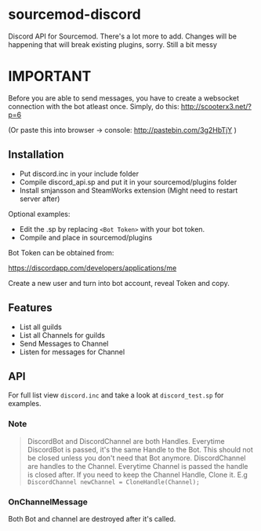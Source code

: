 # sourcemod-discord
Discord API for Sourcemod. There's a lot more to add. Changes will be happening that will break existing plugins, sorry. Still a bit messy

# IMPORTANT
Before you are able to send messages, you have to create a websocket connection with the bot atleast once. Simply, do this:
http://scooterx3.net/?p=6

(Or paste this into browser -> console: http://pastebin.com/3g2HbTjY )

## Installation
- Put discord.inc in your include folder
- Compile discord_api.sp and put it in your sourcemod/plugins folder
- Install smjansson and SteamWorks extension (Might need to restart server after)

Optional examples:
- Edit the .sp by replacing `<Bot Token>` with your bot token.
- Compile and place in sourcemod/plugins

Bot Token can be obtained from:

https://discordapp.com/developers/applications/me

Create a new user and turn into bot account, reveal Token and copy.

## Features
- List all guilds
- List all Channels for guilds
- Send Messages to Channel
- Listen for messages for Channel

## API
For full list view `discord.inc` and take a look at `discord_test.sp` for examples.

### Note
> DiscordBot and DiscordChannel are both Handles. Everytime DiscordBot is passed, it's the same Handle to the Bot. This should not be closed unless you don't need that Bot anymore. DiscordChannel are handles to the Channel. Everytime Channel is passed the handle is closed after. If you need to keep the Channel Handle, Clone it. E.g `DiscordChannel newChannel = CloneHandle(Channel);`


### OnChannelMessage
Both Bot and channel are destroyed after it's called.